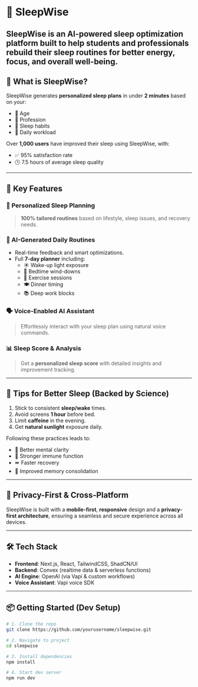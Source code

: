 # 🌙 SleepWise

**SleepWise** is an AI-powered sleep optimization platform built to help **students and professionals** rebuild their sleep routines for better **energy**, **focus**, and **overall well-being**.
---

## 🚀 What is SleepWise?

SleepWise generates **personalized sleep plans** in under **2 minutes** based on your:

- 🧠 Age  
- 💼 Profession  
- 🛌 Sleep habits  
- 📅 Daily workload

Over **1,000 users** have improved their sleep using SleepWise, with:

- ✅ 95% satisfaction rate  
- 🕒 7.5 hours of average sleep quality  

---

## 🧠 Key Features

### 🎯 Personalized Sleep Planning
> **100% tailored routines** based on lifestyle, sleep issues, and recovery needs.

### 🤖 AI-Generated Daily Routines
- Real-time feedback and smart optimizations.
- Full **7-day planner** including:
  - ☀️ Wake-up light exposure  
  - 🧘 Bedtime wind-downs  
  - 💪 Exercise sessions  
  - 🍽️ Dinner timing  
  - 📚 Deep work blocks  

### 🗣️ Voice-Enabled AI Assistant
> Effortlessly interact with your sleep plan using natural voice commands.

### 📊 Sleep Score & Analysis
> Get a **personalized sleep score** with detailed insights and improvement tracking.

---

## 🌟 Tips for Better Sleep (Backed by Science)

1. Stick to consistent **sleep/wake** times.
2. Avoid screens **1 hour** before bed.
3. Limit **caffeine** in the evening.
4. Get **natural sunlight** exposure daily.

Following these practices leads to:

- 🧠 Better mental clarity  
- 💪 Stronger immune function  
- ⏩ Faster recovery  
- 🧬 Improved memory consolidation  

---

## 🔐 Privacy-First & Cross-Platform

SleepWise is built with a **mobile-first**, **responsive** design and a **privacy-first architecture**, ensuring a seamless and secure experience across all devices.

---

## 🛠️ Tech Stack

- **Frontend**: Next.js, React, TailwindCSS, ShadCN/UI  
- **Backend**: Convex (realtime data & serverless functions)  
- **AI Engine**: OpenAI (via Vapi & custom workflows)  
- **Voice Assistant**: Vapi voice SDK  

---

## 📦 Getting Started (Dev Setup)

```bash
# 1. Clone the repo
git clone https://github.com/yourusername/sleepwise.git

# 2. Navigate to project
cd sleepwise

# 3. Install dependencies
npm install

# 4. Start dev server
npm run dev

